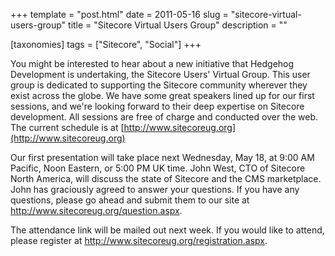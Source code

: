 +++
template = "post.html"
date = 2011-05-16
slug = "sitecore-virtual-users-group"
title = "Sitecore Virtual Users Group"
description = ""

[taxonomies]
tags = ["Sitecore", "Social"]
+++

You might be interested to hear about a new initiative that Hedgehog Development is undertaking, the Sitecore Users' Virtual Group. This user group is dedicated to supporting the Sitecore community wherever they exist across the globe. We have some great speakers lined up for our first sessions, and we're looking forward to their deep expertise on Sitecore development. All sessions are free of charge and conducted over the web. The current schedule is at [http://www.sitecoreug.org](http://www.sitecoreug.org)  

<!-- more -->

Our first presentation will take place next Wednesday, May 18, at 9:00 AM Pacific, Noon Eastern, or 5:00 PM UK time. John West, CTO of Sitecore North America, will discuss the state of Sitecore and the CMS marketplace. John has graciously agreed to answer your questions. If you have any questions, please go ahead and submit them to our site at http://www.sitecoreug.org/question.aspx.   

The attendance link will be mailed out next week. If you would like to attend, please register at http://www.sitecoreug.org/registration.aspx.